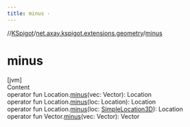 ```yaml
---
title: minus -
---
```

//[KSpigot](../index.md)/[net.axay.kspigot.extensions.geometry](index.md)/[minus](minus.md)



# minus  
[jvm]  
Content  
operator fun Location.[minus](minus.md)(vec: Vector): Location  
operator fun Location.[minus](minus.md)(loc: Location): Location  
operator fun Location.[minus](minus.md)(loc: [SimpleLocation3D](-simple-location3-d/index.md)): Location  
operator fun Vector.[minus](minus.md)(vec: Vector): Vector  



